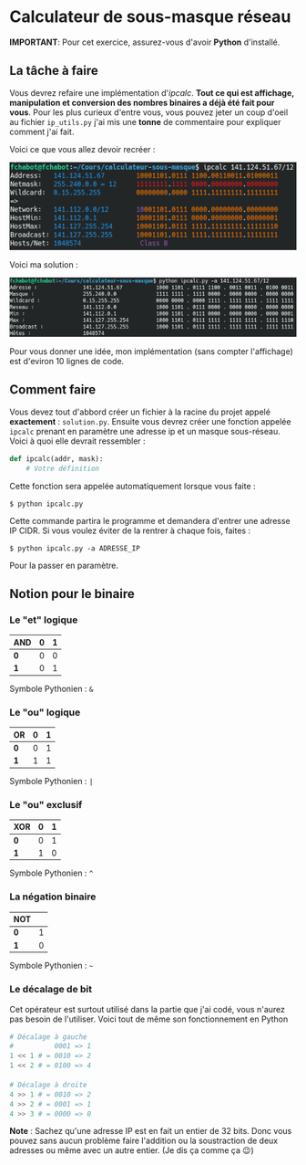 # Calculateur de sous-masque réseau
**IMPORTANT**: Pour cet exercice, assurez-vous d'avoir **Python** d'installé.

## La tâche à faire
Vous devrez refaire une implémentation d'*ipcalc*. **Tout ce qui est affichage, manipulation et conversion des nombres binaires a déjà été fait pour vous**. Pour les plus curieux d'entre vous, vous pouvez jeter un coup d'oeil au fichier `ip_utils.py` j'ai mis une **tonne** de commentaire pour expliquer comment j'ai fait.

Voici ce que vous allez devoir recréer :

![ipcalc](https://github.com/CegepGranby/calculateur-sous-masque/blob/master/enonce/screenshot.png?raw=true)

Voici ma solution :

![ipcalc version Python](https://github.com/CegepGranby/calculateur-sous-masque/blob/master/enonce/solution.png?raw=true)

Pour vous donner une idée, mon implémentation (sans compter l'affichage) est d'eviron 10 lignes de code.

## Comment faire
Vous devez tout d'abbord créer un fichier à la racine du projet appelé **exactement** : `solution.py`. Ensuite vous devrez créer une fonction appelée `ipcalc` prenant en paramètre une adresse ip et un masque sous-réseau. Voici à quoi elle devrait ressembler :

```python
def ipcalc(addr, mask):
	# Votre définition
```
Cette fonction sera appelée automatiquement lorsque vous faite :
```
$ python ipcalc.py
```
Cette commande partira le programme et demandera d'entrer une adresse IP CIDR. Si vous voulez éviter de la rentrer à chaque fois, faites :
```
$ python ipcalc.py -a ADRESSE_IP
```
Pour la passer en paramètre.

## Notion pour le binaire
### Le "et" logique
| AND    | 0 | 1 |
|--------|---|---|
| **0**  | 0 | 0 |
| **1**  | 0 | 1 |

Symbole Pythonien : `&`

### Le "ou" logique
| OR     | 0 | 1 |
|--------|---|---|
| **0**  | 0 | 1 |
| **1**  | 1 | 1 |


Symbole Pythonien : `|`

### Le "ou" exclusif
| XOR    | 0 | 1 |
|--------|---|---|
| **0**  | 0 | 1 |
| **1**  | 1 | 0 |

Symbole Pythonien : `^`

### La négation binaire
| NOT    |   |
|--------|---|
| **0**  | 1 |
| **1**  | 0 |
Symbole Pythonien : `~`

### Le décalage de bit
Cet opérateur est surtout utilisé dans la partie que j'ai codé, vous n'aurez pas besoin de l'utiliser. Voici tout de même son fonctionnement en Python
```python
# Décalage à gauche
# 		   0001 => 1
1 << 1 # = 0010 => 2
1 << 2 # = 0100 => 4

# Décalage à droite
4 >> 1 # = 0010 => 2
4 >> 2 # = 0001 => 1
4 >> 3 # = 0000 => 0
```

**Note** : Sachez qu'une adresse IP est en fait un entier de 32 bits. Donc vous pouvez sans aucun problème faire l'addition ou la soustraction de deux adresses ou même avec un autre entier. (Je dis ça comme ça :wink:)